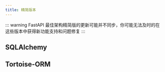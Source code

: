 ```yaml
---
title: 精简版本
---
```


::: warning
FastAPI 最佳架构精简版的更新可能并不同步，你可能无法及时的在这些版本中获得新功能支持和问题修复
:::

## SQLAlchemy

<RepoCard repo="fastapi-practices/fastapi_sqlalchemy_mysql" />

## Tortoise-ORM

<RepoCard repo="fastapi-practices/fastapi_tortoise_mysql" />